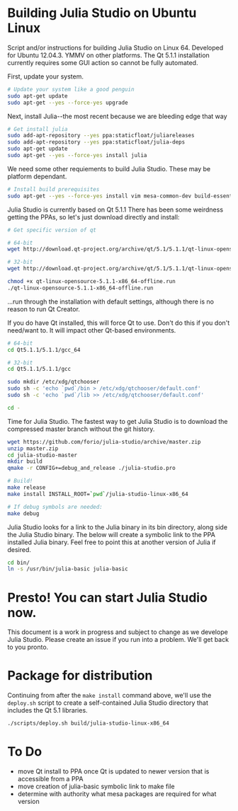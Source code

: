 # Building Julia Studio on Ubuntu Linux

Script and/or instructions for building Julia Studio on Linux 64. Developed
for Ubuntu 12.04.3. YMMV on other platforms. The Qt 5.1.1 installation
currently requires some GUI action so cannot be fully automated.

First, update your system.

```bash
# Update your system like a good penguin
sudo apt-get update
sudo apt-get --yes --force-yes upgrade
```

Next, install Julia--the most recent because we are bleeding edge that way

```bash
# Get install julia
sudo add-apt-repository --yes ppa:staticfloat/juliareleases
sudo add-apt-repository --yes ppa:staticfloat/julia-deps
sudo apt-get update
sudo apt-get --yes --force-yes install julia
```

We need some other requiements to build Julia Studio. These may be platform dependant.

```bash
# Install build prerequisites
sudo apt-get --yes --force-yes install vim mesa-common-dev build-essential wget libglu1-mesa-dev
```

Julia Studio is currently based on Qt 5.1.1 There has been some weirdness
getting the PPAs, so let's just download directly and install:

```bash
# Get specific version of qt

# 64-bit
wget http://download.qt-project.org/archive/qt/5.1/5.1.1/qt-linux-opensource-5.1.1-x86_64-offline.run

# 32-bit
wget http://download.qt-project.org/archive/qt/5.1/5.1.1/qt-linux-opensource-5.1.1-x86-offline.run

chmod +x qt-linux-opensource-5.1.1-x86_64-offline.run
./qt-linux-opensource-5.1.1-x86_64-offline.run
```
...run through the installation with default settings, although there is no reason to run Qt Creator.

If you do have Qt installed, this will force Qt to use. Don't do this if you
don't need/want to. It will impact other Qt-based environments.

```bash
# 64-bit
cd Qt5.1.1/5.1.1/gcc_64

# 32-bit
cd Qt5.1.1/5.1.1/gcc

sudo mkdir /etc/xdg/qtchooser
sudo sh -c 'echo `pwd`/bin > /etc/xdg/qtchooser/default.conf'
sudo sh -c 'echo `pwd`/lib >> /etc/xdg/qtchooser/default.conf'

cd -
```

Time for Julia Studio. The fastest way to get Julia Studio is to download the
compressed master branch without the git history.

```bash
wget https://github.com/forio/julia-studio/archive/master.zip
unzip master.zip
cd julia-studio-master
mkdir build
qmake -r CONFIG+=debug_and_release ./julia-studio.pro

# Build!
make release
make install INSTALL_ROOT=`pwd`/julia-studio-linux-x86_64

# If debug symbols are needed:
make debug
```

Julia Studio looks for a link to the Julia binary in its bin directory, along
side the Julia Studio binary. The below will create a symbolic link to the PPA
installed Julia binary. Feel free to point this at another version of Julia if
desired.

```bash
cd bin/
ln -s /usr/bin/julia-basic julia-basic
```

# Presto!  You can start Julia Studio now.

This document is a work in progress and subject to change as we develope Julia
Studio.  Please create an issue if you run into a problem. We'll get back to
you pronto.

# Package for distribution

Continuing from after the `make install` command above, we'll use the
`deploy.sh` script to create a self-contained Julia Studio directory that
includes the Qt 5.1 libraries.

```bash
./scripts/deploy.sh build/julia-studio-linux-x86_64
```

# To Do
 * move Qt install to PPA once Qt is updated to newer version that is accessible from a PPA
 * move creation of julia-basic symbolic link to make file
 * determine with authority what mesa packages are required for what version
